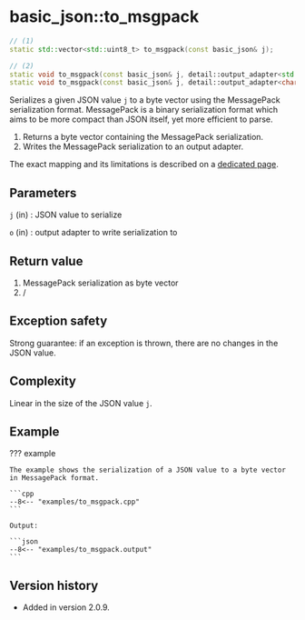 # basic_json::to_msgpack

```cpp
// (1)
static std::vector<std::uint8_t> to_msgpack(const basic_json& j);

// (2)
static void to_msgpack(const basic_json& j, detail::output_adapter<std::uint8_t> o);
static void to_msgpack(const basic_json& j, detail::output_adapter<char> o);
```

Serializes a given JSON value `j` to a byte vector using the MessagePack serialization format. MessagePack is a binary
serialization format which aims to be more compact than JSON itself, yet more efficient to parse.

1. Returns a byte vector containing the MessagePack serialization.
2. Writes the MessagePack serialization to an output adapter.

The exact mapping and its limitations is described on a [dedicated page](../../features/binary_formats/messagepack.md).

## Parameters

`j` (in)
:   JSON value to serialize

`o` (in)
:   output adapter to write serialization to

## Return value

1. MessagePack serialization as byte vector
2. /

## Exception safety

Strong guarantee: if an exception is thrown, there are no changes in the JSON value.

## Complexity

Linear in the size of the JSON value `j`.

## Example

??? example

    The example shows the serialization of a JSON value to a byte vector in MessagePack format.
     
    ```cpp
    --8<-- "examples/to_msgpack.cpp"
    ```
    
    Output:
    
    ```json
    --8<-- "examples/to_msgpack.output"
    ```

## Version history

- Added in version 2.0.9.
